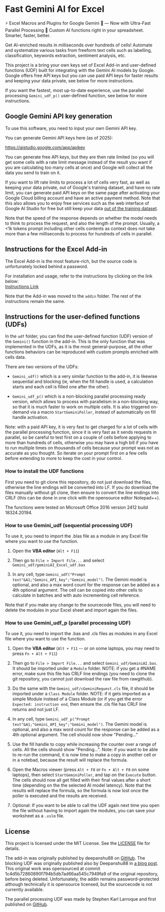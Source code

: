 # Fast Gemini AI for Excel

⚡ Excel Macros and Plugins for Google Gemini 🤖 — Now with Ultra-Fast Parallel Processing 🚀 Custom AI functions right in your spreadsheet. Smarter, faster, better.

Get AI-enriched results in milliseconds over hundreds of cells! Automate and systematize various tasks from freeform text cells such as labelling, classification, keywords extraction, sentiment analysis, etc.

This project is a bring your own keys set of Excel Add-in and user-defined functions (UDF) built for integrating with the Gemini AI models by Google. Google offers free API keys but you can use paid API keys for faster results and keeping your data private, see below for more instructions.

If you want the fastest, most up-to-date experience, use the parallel processing `Gemini_udf_p()` user-defined function, see below for more instructions.

## Google Gemini API key generation

To use this software, you need to input your own Gemini API key.

You can generate Gemini API keys here (as of 2025):

https://aistudio.google.com/app/apikey

You can generate free API keys, but they are then rate limited (so you will get some cells with a rate limit message instead of the result you want if you are calculating too many cells at once) and Google will collect all the data you send to train on it.

If you want to lift rate limits to process a lot of cells very fast, as well as keeping your data private, out of Google's training dataset, and have no rate limit, you can generate paid API keys on the same page after activating your Google Cloud billing account and have an active payment method. Note that this also allows you to enjoy free services such as the web interface of Google AI Studio for free but still keep your data [out of the training dataset](https://discuss.ai.google.dev/t/google-ai-studio-is-unsafe-for-private-data/78277/7).

Note that the speed of the response depends on whether the model needs to think to process the request, and also the length of the prompt. Usually, a <1k tokens prompt including other cells contents as context does not take more than a few milliseconds to process for hundreds of cells in parallel.

## Instructions for the Excel Add-in

The Excel Add-in is the most feature-rich, but the source code is unfortunately locked behind a password.

For installation and usage, refer to the instructions by clicking on the link below:  
[Instructions Link](https://www.listendata.com/2023/12/integrate-gemini-into-excel.html)

Note that the Add-in was moved to the `addin` folder. The rest of the instructions remain the same.

## Instructions for the user-defined functions (UDFs)

In the `udf` folder, you can find the user-defined function (UDF) version of the `Gemini()` function in the add-in. This is the only function that was implemented in the UDFs, as it is the most general-purpose, all the other functions behaviors can be reproduced with custom prompts enriched with cells data.

There are two versions of the UDFs:

* `Gemini_udf()` which is a very similar function to the add-in, it is likewise sequential and blocking (ie, when the fill handle is used, a calculation starts and each cell is filled one after the other).

* `Gemini_udf_p()` which is a non-blocking parallel processing ready version, which allows to process with parallelism in a non-blocking way, so that it is much faster to work on multiple cells. It is also triggered on-demand via a macro `StartGeminiPoller`, instead of automatically on fill handle activation.

Note: with a paid API key, it is very fast to get charged for a lot of cells with the parallel processing function, since it is very fast as it sends requests in parallel, so be careful to test first on a couple of cells before applying to more than hundreds of cells, otherwise you may have a high bill if you have to run multiple times on thousands of cells because your prompt was not as accurate as you thought. So iterate on your prompt first on a few cells before extending to more to keep the cost in your control.

### How to install the UDF functions

First you need to git clone this repository, do not just download the files, otherwise the line endings will be converted into LF. If you do download the files manually without git clone, then ensure to convert the line endings into CRLF (this can be done in one click with the opensource editor Notepad++).

The functions were tested on Microsoft Office 2016 version 2412 build 18324.20194.

### How to use Gemini_udf (sequential processing UDF)

To use it, you need to import the .blas file as a module in any Excel file where you want to use the function.

1.  Open the **VBA editor** (`Alt + F11`)

2.  Then go to `File > Import File...` and select `Gemini_udf/geminiAI_Excel_udf.bas`

3. In any cell, type `Gemini_udf("Prompt text"&A1;"Gemini_API_key";"Gemini_model")`. The Gemini model is optional, and also a max word count for the response can be added as a 4th optional argument. The cell can be copied into other cells to calculate in batches and with auto incrementing cell reference.

Note that if you make any change to the sourcecode files, you will need to delete the modules in your Excel sheet and import again the files.

### How to use Gemini_udf_p (parallel processing UDF)

To use it, you need to import the .bas and .cls files as modules in any Excel file where you want to use the function.

1.  Open the **VBA editor** (`Alt + F11` -- or on some laptops, you may need to press `Fn + Alt + F11`)
    
2.  Then go to `File > Import File...` and select `Gemini_udf/GeminiAI.bas`. It should be imported under a `Module` folder. NOTE: if you get a #NAME error, make sure this file has CRLF line endings (you need to clone the git repository, you cannot just download the raw file from rawgithub).

3. Do the same with the `Gemini_udf/cGeminiRequest.cls` file, it should be imported under a `Class Module` folder. NOTE: if it gets imported as a simple Module instead of a Class Module (or if you get the error `Expected: instruction end`, then ensure the .cls file has CRLF line returns and not just LF.

4. In any cell, type `Gemini_udf_p("Prompt text"&A1;"Gemini_API_key";"Gemini_model")`. The Gemini model is optional, and also a max word count for the response can be added as a 4th optional argument. The cell should now show "Pending..."

5. Use the fill handle to copy while increasing the counter over a range of cells. All the cells should show "Pending...". Note: if you want to be able to re-run the command, it is now time to make a copy in another cell or in a notebad, because the result will replace the formula.

6. Open the Macros viewer (press `Alt + F8` or `Fn + Alt + F8` on some laptops), then select `StartGeminiPoller`, and tap on the `Execute` button. The cells should now all get filled with their final values after a short time (depending on the the selected AI model latency). Note that the results will replace the formula, so the formula is now lost once the poller is executed and the results are received.

7. Optional: If you want to be able to call the UDF again next time you open the file without having to import again the modules, you can save your worksheet as a `.xslm` file.

## License

This project is licensed under the MIT License. See the [LICENSE](LICENSE) file for details.

The add-in was originally published by deepanshu88 on [GitHub](https://github.com/deepanshu88/geminiAI-Excel/). The blocking UDF was originally published also by Deepanshu88 in [a blog post](https://www.listendata.com/2023/12/integrate-gemini-into-excel.html). This original work was opensourced at commit 1c4d5b72860890f794b5db7ad66aa545c7949fa9 of the original repository, before being deleted. Unfortunately, the addin remains password-protected although technically it is opensource licensed, but the sourcecode is not currently available.

The parallel processing UDF was made by Stephen Karl Larroque and first published on [GitHub](https://github.com/lrq3000/geminiAI-Excel).
